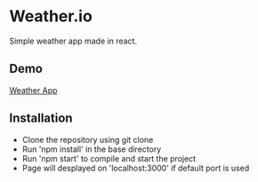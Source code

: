 
# Weather.io
Simple weather app made in react.

## Demo
[Weather App](https://arshdeepsingh98.github.io/Weather-App/)

## Installation
* Clone the repository using git clone
* Run 'npm install' in the base directory
* Run 'npm start' to compile and start the project
* Page will desplayed on 'localhost:3000' if default port is used
